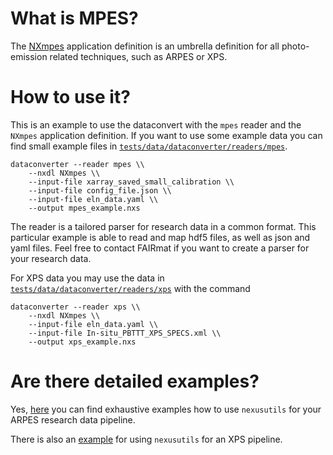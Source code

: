 # What is MPES?

The [NXmpes](https://fairmat-experimental.github.io/nexus-fairmat-proposal/1c3806dba40111f36a16d0205cc39a5b7d52ca2e/classes/contributed_definitions/NXmpes.html#nxmpes) application definition is an umbrella definition for all photo-emission related techniques, such as ARPES or XPS.

# How to use it?

This is an example to use the dataconvert with the `mpes` reader and the `NXmpes` application definition.
If you want to use some example data you can find small example files in [`tests/data/dataconverter/readers/mpes`](https://github.com/nomad-coe/nomad-parser-nexus/tree/master/tests/data/dataconverter/readers/mpes).

```shell
dataconverter --reader mpes \\
    --nxdl NXmpes \\
    --input-file xarray_saved_small_calibration \\
    --input-file config_file.json \\
    --input-file eln_data.yaml \\
    --output mpes_example.nxs
```

The reader is a tailored parser for research data in a common format. This particular example is able to read and map hdf5 files, as well as json and yaml files. Feel free to contact FAIRmat if you want to create a parser for your research data.

For XPS data you may use the data in [`tests/data/dataconverter/readers/xps`](https://github.com/nomad-coe/nomad-parser-nexus/tree/master/tests/data/dataconverter/readers/xps) with the command

```shell
dataconverter --reader xps \\
    --nxdl NXmpes \\
    --input-file eln_data.yaml \\
    --input-file In-situ_PBTTT_XPS_SPECS.xml \\
    --output xps_example.nxs
```

# Are there detailed examples?

Yes, [here](https://gitlab.mpcdf.mpg.de/nomad-lab/nomad-remote-tools-hub/-/tree/develop/docker/mpes) you can find exhaustive examples how to use `nexusutils` for your ARPES research data pipeline.

There is also an [example](https://gitlab.mpcdf.mpg.de/nomad-lab/nomad-remote-tools-hub/-/tree/develop/docker/xps) for using `nexusutils` for an XPS pipeline.
